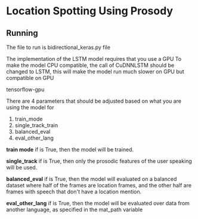 # Location Spotting Using Prosody

## Running

The file to run is bidirectional_keras.py file


The implementation of the LSTM model requires that you use a GPU
To make the model CPU compatible, the call of CuDNNLSTM should be changed to LSTM, this will make the model run much slower on GPU but compatible on GPU

tensorflow-gpu

There are 4 parameters that should be adjusted based on what you are using the model for
1. train_mode
2. single_track_train
3. balanced_eval
4. eval_other_lang



**train mode** if is True, then the model will be trained.

**single_track** if is True, then only the prosodic features of the user speaking will be used.

**balanced_eval** if is True, then the model will evaluated on a balanced dataset where half of the frames are location frames, and the other half are frames with speech that don't have a location mention.

**eval_other_lang** if is True, then the model will be evaluated over data from another language, as specified in the mat_path variable

